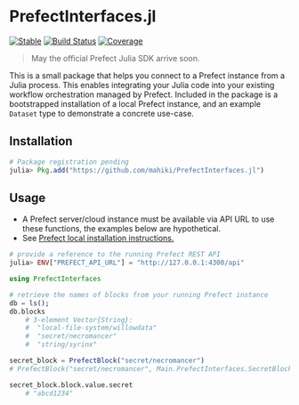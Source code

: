 # PrefectInterfaces.jl 
[![Stable](https://img.shields.io/badge/docs-stable-blue.svg)](https://mahiki.github.io/PrefectInterfaces.jl/stable/) [![Build Status](https://github.com/mahiki/PrefectInterfaces.jl/actions/workflows/CI.yml/badge.svg?branch=main)](https://github.com/mahiki/PrefectInterfaces.jl/actions/workflows/CI.yml?query=branch%3Amain) [![Coverage](https://codecov.io/gh/mahiki/PrefectInterfaces.jl/branch/main/graph/badge.svg)](https://codecov.io/gh/mahiki/PrefectInterfaces.jl)

>May the official Prefect Julia SDK arrive soon.

This is a small package that helps you connect to a Prefect instance from a Julia process. This enables integrating your Julia code into your existing workflow orchestration managed by Prefect. Included in the package is a bootstrapped installation of a local Prefect instance, and an example `Dataset` type to demonstrate a concrete use-case.

## Installation
```julia
# Package registration pending
julia> Pkg.add("https://github.com/mahiki/PrefectInterfaces.jl")
```

## Usage
* A Prefect server/cloud instance must be available via API URL to use these functions, the examples below are hypothetical.
* See [Prefect local installation instructions.](docs/src/prefect/install-local-prefect-environment.md)

```julia
# provide a reference to the running Prefect REST API
julia> ENV["PREFECT_API_URL"] = "http://127.0.0.1:4300/api"

using PrefectInterfaces

# retrieve the names of blocks from your running Prefect instance
db = ls();
db.blocks
    # 3-element Vector{String}:
    #  "local-file-system/willowdata"
    #  "secret/necromancer"
    #  "string/syrinx"

secret_block = PrefectBlock("secret/necromancer")
# PrefectBlock("secret/necromancer", Main.PrefectInterfaces.SecretBlock("secret/necromancer", "secret", ####Secret####))

secret_block.block.value.secret
    # "abcd1234"
```